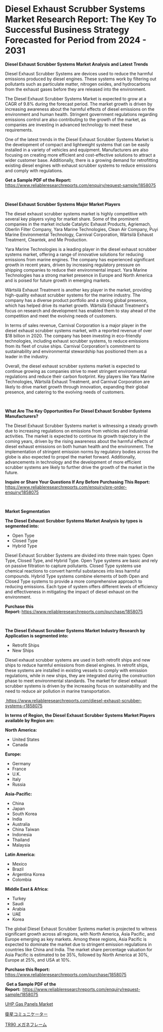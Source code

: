 <p><h1>Diesel Exhaust Scrubber Systems Market Research Report: The Key To Successful Business Strategy Forecasted for Period from 2024 - 2031</h1></p><p><strong>Diesel Exhaust Scrubber Systems Market Analysis and Latest Trends</strong></p>
<p><p>Diesel Exhaust Scrubber Systems are devices used to reduce the harmful emissions produced by diesel engines. These systems work by filtering out pollutants such as particulate matter, nitrogen oxides, and hydrocarbons from the exhaust gases before they are released into the environment.</p><p>The Diesel Exhaust Scrubber Systems Market is expected to grow at a CAGR of 9.8% during the forecast period. The market growth is driven by increasing awareness about the harmful effects of diesel emissions on the environment and human health. Stringent government regulations regarding emissions control are also contributing to the growth of the market, as companies are investing in advanced technology to meet these requirements.</p><p>One of the latest trends in the Diesel Exhaust Scrubber Systems Market is the development of compact and lightweight systems that can be easily installed in a variety of vehicles and equipment. Manufacturers are also focusing on creating more efficient and cost-effective solutions to attract a wider customer base. Additionally, there is a growing demand for retrofitting existing diesel engines with exhaust scrubber systems to reduce emissions and comply with regulations.</p></p>
<p><strong>Get a Sample PDF of the Report:&nbsp;</strong> <a href="https://www.reliableresearchreports.com/enquiry/request-sample/1858075">https://www.reliableresearchreports.com/enquiry/request-sample/1858075</a></p>
<p>&nbsp;</p>
<p><strong>Diesel Exhaust Scrubber Systems Major Market Players</strong></p>
<p><p>The diesel exhaust scrubber systems market is highly competitive with several key players vying for market share. Some of the prominent companies in the market include Catalytic Exhaust Products, Agriemach, Oberlin Filter Company, Yara Marine Technologies, Clean Air Company, Puyi Marine Environmental Technology, Carnival Corporation, Wärtsilä Exhaust Treatment, Cleantek, and Me Production.</p><p>Yara Marine Technologies is a leading player in the diesel exhaust scrubber systems market, offering a range of innovative solutions for reducing emissions from marine engines. The company has experienced significant growth in recent years, driven by increasing regulatory pressure on shipping companies to reduce their environmental impact. Yara Marine Technologies has a strong market presence in Europe and North America and is poised for future growth in emerging markets.</p><p>Wärtsilä Exhaust Treatment is another key player in the market, providing high-quality exhaust scrubber systems for the marine industry. The company has a diverse product portfolio and a strong global presence, which has helped drive its market growth. Wärtsilä Exhaust Treatment's focus on research and development has enabled them to stay ahead of the competition and meet the evolving needs of customers.</p><p>In terms of sales revenue, Carnival Corporation is a major player in the diesel exhaust scrubber systems market, with a reported revenue of over $18 billion in 2020. The company has been investing in eco-friendly technologies, including exhaust scrubber systems, to reduce emissions from its fleet of cruise ships. Carnival Corporation's commitment to sustainability and environmental stewardship has positioned them as a leader in the industry.</p><p>Overall, the diesel exhaust scrubber systems market is expected to continue growing as companies strive to meet stringent environmental regulations and reduce their carbon footprint. Key players like Yara Marine Technologies, Wärtsilä Exhaust Treatment, and Carnival Corporation are likely to drive market growth through innovation, expanding their global presence, and catering to the evolving needs of customers.</p></p>
<p>&nbsp;</p>
<p><strong>What Are The Key Opportunities For Diesel Exhaust Scrubber Systems Manufacturers?</strong></p>
<p><p>The Diesel Exhaust Scrubber Systems market is witnessing a steady growth due to increasing regulations on emissions from vehicles and industrial activities. The market is expected to continue its growth trajectory in the coming years, driven by the rising awareness about the harmful effects of diesel exhaust emissions on both human health and the environment. The implementation of stringent emission norms by regulatory bodies across the globe is also expected to propel the market forward. Additionally, advancements in technology and the development of more efficient scrubber systems are likely to further drive the growth of the market in the future.</p></p>
<p><strong>Inquire or Share Your Questions If Any Before Purchasing This Report:</strong> <a href="https://www.reliableresearchreports.com/enquiry/pre-order-enquiry/1858075">https://www.reliableresearchreports.com/enquiry/pre-order-enquiry/1858075</a></p>
<p>&nbsp;</p>
<p><strong>Market Segmentation</strong></p>
<p><strong>The Diesel Exhaust Scrubber Systems Market Analysis by types is segmented into:</strong></p>
<p><ul><li>Open Type</li><li>Closed Type</li><li>Hybrid Type</li></ul></p>
<p><p>Diesel Exhaust Scrubber Systems are divided into three main types: Open Type, Closed Type, and Hybrid Type. Open Type systems are basic and rely on passive filtration to capture pollutants. Closed Type systems use chemical reactions to convert harmful substances into less harmful compounds. Hybrid Type systems combine elements of both Open and Closed Type systems to provide a more comprehensive approach to reducing emissions. Each type of system offers different levels of efficiency and effectiveness in mitigating the impact of diesel exhaust on the environment.</p></p>
<p><strong>Purchase this Report:&nbsp;</strong><a href="https://www.reliableresearchreports.com/purchase/1858075">https://www.reliableresearchreports.com/purchase/1858075</a></p>
<p>&nbsp;</p>
<p><strong>The Diesel Exhaust Scrubber Systems Market Industry Research by Application is segmented into:</strong></p>
<p><ul><li>Retrofit Ships</li><li>New Ships</li></ul></p>
<p><p>Diesel exhaust scrubber systems are used in both retrofit ships and new ships to reduce harmful emissions from diesel engines. In retrofit ships, these systems are installed in existing vessels to comply with emission regulations, while in new ships, they are integrated during the construction phase to meet environmental standards. The market for diesel exhaust scrubber systems is driven by the increasing focus on sustainability and the need to reduce air pollution in marine transportation.</p></p>
<p><a href="https://www.reliableresearchreports.com/diesel-exhaust-scrubber-systems-r1858075">&nbsp;https://www.reliableresearchreports.com/diesel-exhaust-scrubber-systems-r1858075</a></p>
<p><strong>In terms of Region, the Diesel Exhaust Scrubber Systems Market Players available by Region are:</strong></p>
<p>
    <p> <strong> North America: </strong>
        <ul>
            <li>United States</li>
            <li>Canada</li>
        </ul>
        </p> 
    <p> <strong> Europe: </strong>
        <ul>
            <li>Germany</li>
            <li>France</li>
            <li>U.K.</li>
            <li>Italy</li>
            <li>Russia</li>
        </ul>
        </p> 
    <p> <strong> Asia-Pacific: </strong>
        <ul>
            <li>China</li>
            <li>Japan</li>
            <li>South Korea</li>
            <li>India</li>
            <li>Australia</li>
            <li>China Taiwan</li>
            <li>Indonesia</li>
            <li>Thailand</li>
            <li>Malaysia</li>
        </ul>
        </p> 
    <p> <strong> Latin America: </strong>
        <ul>
            <li>Mexico</li>
            <li>Brazil</li>
            <li>Argentina Korea</li>
            <li>Colombia</li>
        </ul>
        </p> 
    <p> <strong> Middle East & Africa: </strong>
        <ul>
            <li>Turkey</li>
            <li>Saudi</li>
            <li>Arabia</li>
            <li>UAE</li>
            <li>Korea</li>
        </ul>
    </p>
    </p>
<p><p>The global Diesel Exhaust Scrubber Systems market is projected to witness significant growth across all regions, with North America, Asia Pacific, and Europe emerging as key markets. Among these regions, Asia Pacific is expected to dominate the market due to stringent emission regulations in countries like China and India. The market share percentage valuation for Asia Pacific is estimated to be 35%, followed by North America at 30%, Europe at 25%, and USA at 10%.</p></p>
<p><strong>Purchase this Report: </strong><a href="https://www.reliableresearchreports.com/purchase/1858075">https://www.reliableresearchreports.com/purchase/1858075</a></p>
<p>&nbsp;<strong>Get a Sample PDF of the Report:&nbsp;&nbsp;</strong><a href="https://www.reliableresearchreports.com/enquiry/request-sample/1858075">https://www.reliableresearchreports.com/enquiry/request-sample/1858075</a></p>
<p><strong></strong></p>
<p><p><a href="https://view.publitas.com/reportprime-1/uhp-gas-panels-market-research-report-its-history-and-forecast-2024-to-2031/">UHP Gas Panels Market</a></p><p><a href="https://medium.com/@tiannastark1/%E8%A1%9B%E6%98%9F%E9%80%9A%E4%BF%A1%E5%B8%82%E5%A0%B4%E8%AA%BF%E6%9F%BB%E3%83%AC%E3%83%9D%E3%83%BC%E3%83%88-%E3%81%9D%E3%81%AE%E6%AD%B4%E5%8F%B2%E3%81%A8%E4%BA%88%E6%B8%AC2024%E5%B9%B4%E3%81%8B%E3%82%892031%E5%B9%B4%E3%81%BE%E3%81%A7-d159339d3a18">衛星コミュニケーター</a></p><p><a href="https://medium.com/@wilmerwalsh1/tr90%E3%83%A1%E3%82%AC%E3%83%8D%E3%83%95%E3%83%AC%E3%83%BC%E3%83%A0%E5%B8%82%E5%A0%B4-%E7%A8%AE%E9%A1%9E-%E3%82%A2%E3%83%97%E3%83%AA%E3%82%B1%E3%83%BC%E3%82%B7%E3%83%A7%E3%83%B3-%E5%9C%B0%E7%90%86%E5%88%A5%E3%81%AE%E5%8C%85%E6%8B%AC%E7%9A%84%E8%A9%95%E4%BE%A1-36f92a5005c8">TR90 メガネフレーム</a></p></p>